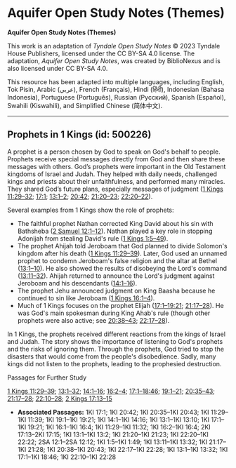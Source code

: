 # Aquifer Open Study Notes (Themes)

**Aquifer Open Study Notes (Themes)**

This work is an adaptation of *Tyndale Open Study Notes* © 2023 Tyndale House Publishers, licensed under the CC BY\-SA 4\.0 license. The adaptation, *Aquifer Open Study Notes*, was created by BiblioNexus and is also licensed under CC BY\-SA 4\.0\.

This resource has been adapted into multiple languages, including English, Tok Pisin, Arabic (عربي), French (Français), Hindi (हिंदी), Indonesian (Bahasa Indonesia), Portuguese (Português), Russian (Русский), Spanish (Español), Swahili (Kiswahili), and Simplified Chinese (简体中文).



--------------------------------

## Prophets in 1 Kings (id: 500226)

A prophet is a person chosen by God to speak on God's behalf to people. Prophets receive special messages directly from God and then share these messages with others. God’s prophets were important in the Old Testament kingdoms of Israel and Judah. They helped with daily needs, challenged kings and priests about their unfaithfulness, and performed many miracles. They shared God’s future plans, especially messages of judgment ([1 Kings 11:29–32](https://ref.ly/1Kgs11:29-1Kgs11:32); [17:1](https://ref.ly/1Kgs17:1); [13:1–2](https://ref.ly/1Kgs13:1-1Kgs13:2); [20:42](https://ref.ly/1Kgs20:42); [21:20–23](https://ref.ly/1Kgs21:20-1Kgs21:23); [22:20–22](https://ref.ly/1Kgs22:20-1Kgs22:22)).

Several examples from 1 Kings show the role of prophets:

* The faithful prophet Nathan corrected King David about his sin with Bathsheba ([2 Samuel 12:1–12](https://ref.ly/2Sam12:1-2Sam12:12)). Nathan played a key role in stopping Adonijah from stealing David's rule ([1 Kings 1:5–49](https://ref.ly/1Kgs1:5-1Kgs1:49)).
* The prophet Ahijah told Jeroboam that God planned to divide Solomon's kingdom after his death ([1 Kings 11:29–39](https://ref.ly/1Kgs11:29-1Kgs11:39)). Later, God used an unnamed prophet to condemn Jeroboam's false religion and the altar at Bethel ([13:1–10](https://ref.ly/1Kgs13:1-1Kgs13:10)). He also showed the results of disobeying the Lord's command ([13:11–32](https://ref.ly/1Kgs13:11-1Kgs13:32)). Ahijah returned to announce the Lord's judgment against Jeroboam and his descendants ([14:1–16](https://ref.ly/1Kgs14:1-1Kgs14:16)).
* The prophet Jehu announced judgment on King Baasha because he continued to sin like Jeroboam ([1 Kings 16:1–4](https://ref.ly/1Kgs16:1-1Kgs16:4)).
* Much of 1 Kings focuses on the prophet Elijah ([17:1–19:21](https://ref.ly/1Kgs17:1-1Kgs19:21); [21:17–28](https://ref.ly/1Kgs21:17-1Kgs21:28)). He was God's main spokesman during King Ahab's rule (though other prophets were also active; see [20:38–43](https://ref.ly/1Kgs20:38-1Kgs20:43); [22:17–28](https://ref.ly/1Kgs22:17-1Kgs22:28)).

In 1 Kings, the prophets received different reactions from the kings of Israel and Judah. The story shows the importance of listening to God's prophets and the risks of ignoring them. Through the prophets, God tried to stop the disasters that would come from the people's disobedience. Sadly, many kings did not listen to the prophets, leading to the prophesied destruction.

Passages for Further Study

[1 Kings 11:29–39](https://ref.ly/1Kgs11:29-1Kgs11:39); [13:1–32](https://ref.ly/1Kgs13:1-1Kgs13:32); [14:1–16](https://ref.ly/1Kgs14:1-1Kgs14:16); [16:2–4](https://ref.ly/1Kgs16:2-1Kgs16:4); [17:1–18:46](https://ref.ly/1Kgs17:1-1Kgs18:46); [19:1–21](https://ref.ly/1Kgs19:1-1Kgs19:21); [20:35–43](https://ref.ly/1Kgs20:35-1Kgs20:43); [21:17–28](https://ref.ly/1Kgs21:17-1Kgs21:28); [22:10–28](https://ref.ly/1Kgs22:10-1Kgs22:28); [2 Kings 17:13–15](https://ref.ly/2Kgs17:13-2Kgs17:15)

* **Associated Passages:** 1KI 17:1; 1KI 20:42; 1KI 20:35–1KI 20:43; 1KI 11:29–1KI 11:39; 1KI 19:1–1KI 19:21; 1KI 14:1–1KI 14:16; 1KI 13:1–1KI 13:10; 1KI 17:1–1KI 19:21; 1KI 16:1–1KI 16:4; 1KI 11:29–1KI 11:32; 1KI 16:2–1KI 16:4; 2KI 17:13–2KI 17:15; 1KI 13:1–1KI 13:2; 1KI 21:20–1KI 21:23; 1KI 22:20–1KI 22:22; 2SA 12:1–2SA 12:12; 1KI 1:5–1KI 1:49; 1KI 13:11–1KI 13:32; 1KI 21:17–1KI 21:28; 1KI 20:38–1KI 20:43; 1KI 22:17–1KI 22:28; 1KI 13:1–1KI 13:32; 1KI 17:1–1KI 18:46; 1KI 22:10–1KI 22:28

